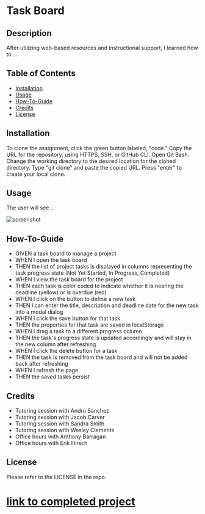 # Task Board 

## Description
After utilizing web-based resources and instructional support, I learned how to ...

## Table of Contents 

- [Installation](#installation)
- [Usage](#usage)
- [How-To-Guide](#how-to-guide)
- [Credits](#credits)
- [License](#license)

## Installation

To clone the assignment, click the green button labeled, "code." Copy the URL for the repository, using HTTPS, SSH, or GitHub CLI. Open Git Bash. Change the working directory to the desired location for the cloned directory. Type "git clone" and paste the copied URL. Press "enter" to create your local clone.

## Usage

The user will see ...

<img src= "./assets/homePage.png" alt="screenshot">


## How-To-Guide
<ul>    
    <li>GIVEN a task board to manage a project</li>
    <li>WHEN I open the task board</li>
    <li>THEN the list of project tasks is displayed in columns representing the task progress state (Not Yet Started, In Progress, Completed)</li>
    <li>WHEN I view the task board for the project</li>
    <li>THEN each task is color coded to indicate whether it is nearing the deadline (yellow) or is overdue (red)</li>
    <li>WHEN I click on the button to define a new task</li>
    <li>THEN I can enter the title, description and deadline date for the new task into a modal dialog</li>
    <li>WHEN I click the save button for that task</li>
    <li>THEN the properties for that task are saved in localStorage</li>
    <li>WHEN I drag a task to a different progress column</li>
    <li>THEN the task's progress state is updated accordingly and will stay in the new column after refreshing</li>
    <li>WHEN I click the delete button for a task</li>
    <li>THEN the task is removed from the task board and will not be added back after refreshing</li>
    <li>WHEN I refresh the page
    <li>THEN the saved tasks persist</li>
</ul>

## Credits
<ul>
    <li>Tutoring session with Andru Sanchez</li>
    <li>Tutoring session with Jacob Carver</li>
    <li>Tutoring session with Sandra Smith</li>
    <li>Tutoring session with Wesley Clements</li>
    <li>Office hours with Anthony Barragan</li>
    <li>Office hours with Erik Hirsch</li>
    
</ul>

## License
 
Please refer to the LICENSE in the repo.

# [link to completed project](________________)